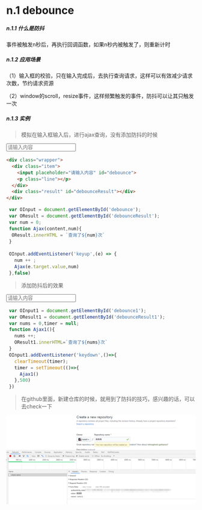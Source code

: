 <link rel="stylesheet"  href="../assets/common.css">

# n.1 debounce

##### n.1.1 什么是防抖
事件被触发n秒后，再执行回调函数，如果n秒内被触发了，则重新计时

##### n.1.2 应用场景

（1）输入框的校验，只在输入完成后，去执行查询请求，这样可以有效减少请求次数，节约请求资源

（2）window的scroll，resize事件，这样频繁触发的事件，防抖可以让其只触发一次

##### n.1.3 实例
>模拟在输入框输入后，进行ajax查询，没有添加防抖的时候

<div class="wrapper">
  <div class="item">
    <input placeholder="请输入内容" id="debounce">
    <p class="line"></p>
  </div>
  <div class="result" id="debounceResult"></div>
</div>

<script type="text/javascript">
 var OInput = document.getElementById('debounce');
 var OResult = document.getElementById('debounceResult');
 var num = 0;
 function Ajax(content,num){
  OResult.innerHTML = `查询了${num}次`
 }

 OInput.addEventListener('keyup',(e) => {
   num ++ ;
   Ajax(e.target.value,num)
 },false)
</script>

```html
<div class="wrapper">
  <div class="item">
    <input placeholder="请输入内容" id="debounce">
    <p class="line"></p>
  </div>
  <div class="result" id="debounceResult"></div>
</div>
```
```js
 var OInput = document.getElementById('debounce');
 var OResult = document.getElementById('debounceResult');
 var num = 0;
 function Ajax(content,num){
  OResult.innerHTML = `查询了${num}次`
 }

 OInput.addEventListener('keyup',(e) => {
   num ++ ;
   Ajax(e.target.value,num)
 },false)
```

>添加防抖后的效果

<div class="wrapper">
  <div class="item">
    <input placeholder="请输入内容" id="debounce1">
    <p class="line"></p>
  </div>
  <div class="result" id="debounceResult1"></div>
</div>

<script type="text/javascript">
 var OInput1 = document.getElementById("debounce1");
 var OResult1 = document.getElementById('debounceResult1');
 var nums = 0,timer = null;
 function Ajax1(){
   nums ++;
   OResult1.innerHTML=`查询了${nums}次`
 }
 OInput1.addEventListener('keydown',()=>{
   clearTimeout(timer);
   timer = setTimeout(()=>{
     Ajax1()
   },500)
 })
</script>

```js
 var OInput1 = document.getElementById('debounce1');
 var OResult1 = document.getElementById('debounceResult1');
 var nums = 0,timer = null;
 function Ajax1(){
   nums ++;
   OResult1.innerHTML=`查询了${nums}次`
 }
 OInput1.addEventListener('keydown',()=>{
   clearTimeout(timer);
   timer = setTimeout(()=>{
     Ajax1()
   },500)
 })
```

>在github里面，新建仓库的时候，就用到了防抖的技巧，感兴趣的话，可以去check一下

![avatar](/images/eg01.png)